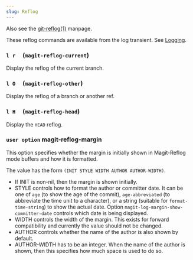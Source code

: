 ```yaml
---
slug: Reflog
---
```


Also see the [git-reflog(1)](http://git-scm.com/docs/git-reflog) manpage.

These reflog commands are available from the log transient. See [Logging](Logging).

### `l r`     (`magit-reflog-current`)

Display the reflog of the current branch.

### `l O`     (`magit-reflog-other`)

Display the reflog of a branch or another ref.

### `l H`     (`magit-reflog-head`)

Display the `HEAD` reflog.

### <span className="tag useroption">`user option`</span> **magit-reflog-margin**

This option specifies whether the margin is initially shown in Magit-Reflog mode buffers and how it is formatted.

The value has the form `(INIT STYLE WIDTH AUTHOR AUTHOR-WIDTH)`.

*   If INIT is non-nil, then the margin is shown initially.
*   STYLE controls how to format the author or committer date. It can be one of `age` (to show the age of the commit), `age-abbreviated` (to abbreviate the time unit to a character), or a string (suitable for `format-time-string`) to show the actual date. Option `magit-log-margin-show-committer-date` controls which date is being displayed.
*   WIDTH controls the width of the margin. This exists for forward compatibility and currently the value should not be changed.
*   AUTHOR controls whether the name of the author is also shown by default.
*   AUTHOR-WIDTH has to be an integer. When the name of the author is shown, then this specifies how much space is used to do so.

